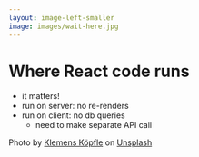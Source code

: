 ```yaml
---
layout: image-left-smaller
image: images/wait-here.jpg
---
```


<h1 class="h1-small"><span class="italic">Where</span> React code runs</h1>

<div class="mt-8">
<v-clicks>

- it matters! 
- run on server: no re-renders
- run on client: no db queries
  - need to make separate API call

</v-clicks>
</div>

<Caption>Photo by <a href="https://unsplash.com/@klemensjose?utm_source=unsplash&utm_medium=referral&utm_content=creditCopyText">Klemens Köpfle</a> on <a href="https://unsplash.com/photos/_S2JbQ6QxVk?utm_source=unsplash&utm_medium=referral&utm_content=creditCopyText">Unsplash</a></Caption>

